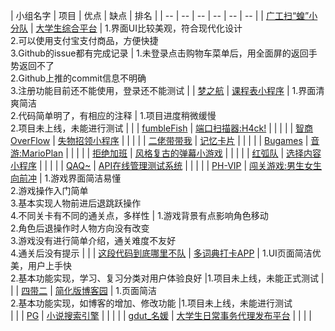 | 小组名字 | 项目 | 优点 | 缺点 | 排名 |
| -- | -- | -- | -- | -- | -- |
| [广工扫“蝗”小分队](https://www.cnblogs.com/happyzhangtian/p/13850037.html) | [大学生综合平台](https://www.cnblogs.com/happyzhangtian/p/14018156.html) | 1.界面UI比较美观，符合现代化设计<br>2.可以使用支付宝支付商品，方便快捷<br>3.Github的issue都有完成记录 | 1.未登录点击购物车菜单后，用全面屏的返回手势返回不了<br>2.Github上推的commit信息不明确<br>3.注册功能目前还不能使用，登录还不能测试 |
| [梦之航](https://www.cnblogs.com/deerc123/p/13849415.html) | [课程表小程序](https://www.cnblogs.com/mincong/p/14018022.html) | 1.界面清爽简洁<br>2.代码简单明了，有相应的注释 | 1.项目进度稍微缓慢<br>2.项目未上线，未能进行测试 |  |
| [fumbleFish](https://www.cnblogs.com/polaris-973/p/13849773.html) | [端口扫描器:H4ck!](https://www.cnblogs.com/polaris-973/p/14018009.html) | | |  |
| [智商OverFlow](https://www.cnblogs.com/AZhu-12138/p/13850048.html) | [失物招领小程序](https://www.cnblogs.com/AZhu-12138/p/14018158.html) |  |  |  |
| [二佬带带我](https://www.cnblogs.com/xingxinglieo/p/13850066.html) | [记忆卡片](https://www.cnblogs.com/xingxinglieo/p/14017981.html) |  |  |  |
| [Bugames](https://www.cnblogs.com/Ligo-Z/p/13849618.html) | [音游:MarioPlan](https://www.cnblogs.com/Ligo-Z/p/14017495.html) |  |  |  |
| [拒绝加班](https://www.cnblogs.com/nekomata/p/13849595.html) | [风格复古的弹幕小游戏](https://www.cnblogs.com/nekomata/p/14017701.html) |  |  |  |
| [红弧队](https://www.cnblogs.com/ECLE/p/13848990.html) | [选择内容小程序](https://www.cnblogs.com/ECLE/p/14016884.html) |  |  |  |
| [QAQ~](https://www.cnblogs.com/bxxiao/p/13849856.html) | [API在线管理测试系统](https://www.cnblogs.com/pursue2/p/14018035.html) |  |  |  |
| [PH-VIP](https://www.cnblogs.com/lizhaohai/p/13849877.html) | [闯关游戏:男生女生向前冲](https://www.cnblogs.com/kmdawkms/p/14017848.html) | 1.游戏界面简洁易懂<br>2.游戏操作入门简单<br>3.基本实现人物前进后退跳跃操作<br>4.不同关卡有不同的通关点，多样性 | 1.游戏背景有点影响角色移动<br>2.角色后退操作时人物方向没有改变<br>3.游戏没有进行简单介绍，通关难度不友好<br>4.通关后没有提示   |  |
| [这段代码到底哪里不队](https://www.cnblogs.com/WoodenKevin/p/GDUT_SoftwareEngineering_Task_TeamProject_Week1.html) | [多词典打卡APP](https://www.cnblogs.com/qina4/p/14013702.html) | 1.UI页面简洁优美，用户上手快<br>2.基本功能实现，学习、复习分类对用户体验良好 |1.项目未上线，未能正式测试  |  |
| [四带二](https://www.cnblogs.com/emmazoe/p/13849317.html) | [简化版博客园](https://www.cnblogs.com/sanakkk3/p/14017306.html) | 1.页面简洁 <br> 2.基本功能实现，如博客的增加、修改功能 |1.项目未上线，未能进行测试 <br>  |  |
| [PG](https://www.cnblogs.com/shuishangzhizhou/p/13849808.html) | [小说搜索引擎](https://www.cnblogs.com/shuishangzhizhou/p/14018157.html) |  |  |  |
| [gdut_名媛](https://www.cnblogs.com/chiguoguo/p/13849102.html) | [大学生日常事务代理发布平台](https://www.cnblogs.com/imbA/p/14018155.html) |  |  |  |